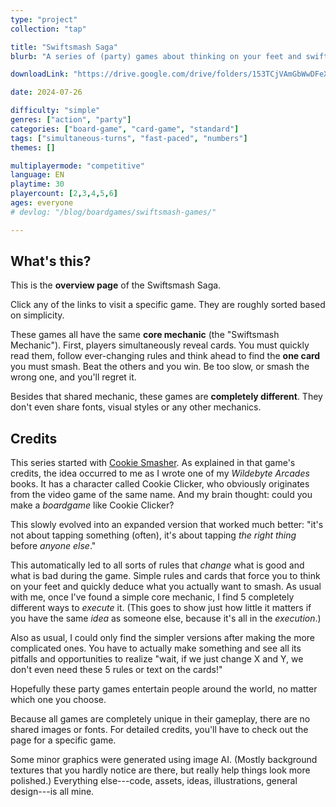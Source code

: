 ```yaml
---
type: "project"
collection: "tap"

title: "Swiftsmash Saga"
blurb: "A series of (party) games about thinking on your feet and swiftly smashing the right card before anyone else."

downloadLink: "https://drive.google.com/drive/folders/153TCjVAmGbWwDFeXqa-eacGi2taA2PnZ"

date: 2024-07-26

difficulty: "simple"
genres: ["action", "party"]
categories: ["board-game", "card-game", "standard"]
tags: ["simultaneous-turns", "fast-paced", "numbers"]
themes: []

multiplayermode: "competitive"
language: EN
playtime: 30
playercount: [2,3,4,5,6]
ages: everyone
# devlog: "/blog/boardgames/swiftsmash-games/"

---
```




## What's this?

This is the **overview page** of the Swiftsmash Saga.

Click any of the links to visit a specific game. They are roughly sorted based on simplicity.

These games all have the same **core mechanic** (the "Swiftsmash Mechanic"). First, players simultaneously reveal cards. You must quickly read them, follow ever-changing rules and think ahead to find the **one card** you must smash. Beat the others and you win. Be too slow, or smash the wrong one, and you'll regret it.

Besides that shared mechanic, these games are **completely different**. They don't even share fonts, visual styles or any other mechanics.


## Credits

This series started with [Cookie Smasher](/swiftsmash-saga/tap/cookie-smasher/). As explained in that game's credits, the idea occurred to me as I wrote one of my _Wildebyte Arcades_ books. It has a character called Cookie Clicker, who obviously originates from the video game of the same name. And my brain thought: could you make a _boardgame_ like Cookie Clicker?

This slowly evolved into an expanded version that worked much better: "it's not about tapping something (often), it's about tapping _the right thing_ before _anyone else_."

This automatically led to all sorts of rules that _change_ what is good and what is bad during the game. Simple rules and cards that force you to think on your feet and quickly deduce what you actually want to smash. As usual with me, once I've found a simple core mechanic, I find 5 completely different ways to _execute_ it. (This goes to show just how little it matters if you have the same _idea_ as someone else, because it's all in the _execution_.)

Also as usual, I could only find the simpler versions after making the more complicated ones. You have to actually make something and see all its pitfalls and opportunities to realize "wait, if we just change X and Y, we don't even need these 5 rules or text on the cards!"

Hopefully these party games entertain people around the world, no matter which one you choose.

Because all games are completely unique in their gameplay, there are no shared images or fonts. For detailed credits, you'll have to check out the page for a specific game.

Some minor graphics were generated using image AI. (Mostly background textures that you hardly notice are there, but really help things look more polished.) Everything else---code, assets, ideas, illustrations, general design---is all mine.

